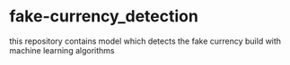# fake-currency_detection
this repository contains model which detects the fake currency build with machine learning algorithms
